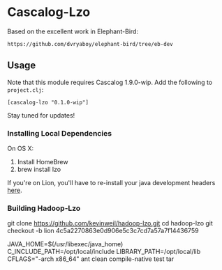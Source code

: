 # Cascalog-Lzo

Based on the excellent work in Elephant-Bird:

    https://github.com/dvryaboy/elephant-bird/tree/eb-dev

## Usage

Note that this module requires Cascalog 1.9.0-wip. Add the following to `project.clj`:

    [cascalog-lzo "0.1.0-wip"]

Stay tuned for updates!

### Installing Local Dependencies

On OS X:

1. Install HomeBrew
2. brew install lzo

If you're on Lion, you'll have to re-install your java development headers [here](http://connect.apple.com/cgi-bin/WebObjects/MemberSite.woa/wa/download?path=%2FDeveloper_Tools%2Fjava_for_mac_os_x_10.7_update_1_developer_package%2Fjavadeveloper_for_mac_os_x_10.7__11m3527.dmg&wosid=Mo5ndLZsjioK2DIXcKKGLmyLffK).

### Building Hadoop-Lzo

git clone https://github.com/kevinweil/hadoop-lzo.git
cd hadoop-lzo
git checkout -b lion 4c5a2270863e0d906e5c3c7cd7a57a7f14436759

JAVA_HOME=$(/usr/libexec/java_home) \
C_INCLUDE_PATH=/opt/local/include LIBRARY_PATH=/opt/local/lib \
CFLAGS="-arch x86_64" ant clean compile-native test tar
